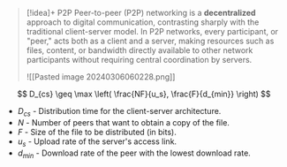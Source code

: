 
> [!idea]+ P2P
> Peer-to-peer (P2P) networking is a **decentralized** approach to digital communication, contrasting sharply with the traditional client-server model. In P2P networks, every participant, or "peer," acts both as a client and a server, making resources such as files, content, or bandwidth directly available to other network participants without requiring central coordination by servers.
> 
> ![[Pasted image 20240306060228.png]]

$$
D_{cs} \geq \max \left( \frac{NF}{u_s}, \frac{F}{d_{min}} \right)
$$

- $D_{cs}$ - Distribution time for the client-server architecture.
- $N$ - Number of peers that want to obtain a copy of the file.
- $F$ - Size of the file to be distributed (in bits).
- $u_s$ - Upload rate of the server's access link.
- $d_{min}$ - Download rate of the peer with the lowest download rate.


